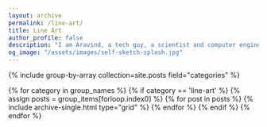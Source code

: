 ```yaml
---
layout: archive
permalink: /line-art/
title: Line Art
author_profile: false
description: "I am Aravind, a tech guy, a scientist and computer engineer by training, dabbling with line art. My posts on line art present my drawings, techniques and motivations behind the work."
og_image: "/assets/images/self-sketch-splash.jpg"
---
```


<div class="grid__wrapper">
{% include group-by-array collection=site.posts field="categories" %}

{% for category in group_names %}
  {% if category == 'line-art' %}
    {% assign posts = group_items[forloop.index0] %}
    {% for post in posts %}
      {% include archive-single.html type="grid" %}
    {% endfor %}
  {% endif %}
{% endfor %}
</div>
